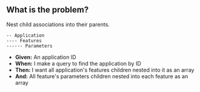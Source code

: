 ## What is the problem?

Nest child associations into their parents.

```
-- Application
---- Features
------ Parameters
```

- **Given:** An application ID
- **When:** I make a query to find the application by ID
- **Then:** I want all application's features children nested into it as an array
- **And:** All feature's parameters children nested into each feature as an array
